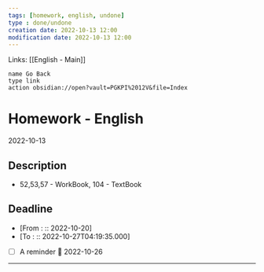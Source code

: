 ```yaml
---
tags: [homework, english, undone]
type : done/undone
creation date: 2022-10-13 12:00
modification date: 2022-10-13 12:00
---
```

Links: [[English - Main]]
```button
name Go Back
type link
action obsidian://open?vault=PGKPI%2012V&file=Index
```
# Homework - English
2022-10-13
## Description
- 52,53,57 - WorkBook, 104 - TextBook
## Deadline
-  [From : :: 2022-10-20]
-  [To : :: 2022-10-27T04:19:35.000]
- [ ] A reminder 📅 2022-10-26
---